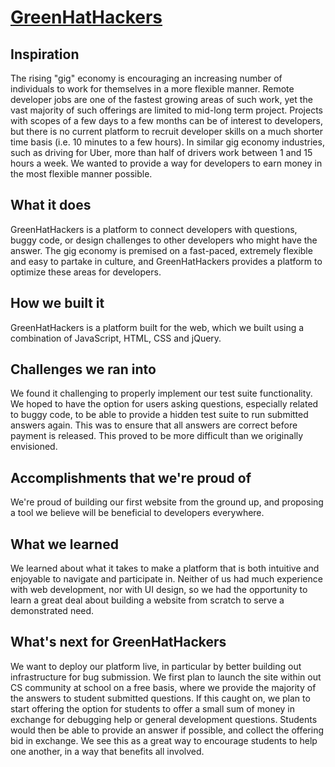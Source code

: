 # [GreenHatHackers](http://greenhat-hackers.net/) 

## Inspiration
The rising "gig" economy is encouraging an increasing number of individuals to work for themselves in a more flexible manner. Remote developer jobs are one of the fastest growing areas of such work, yet the vast majority of such offerings are limited to mid-long term project. Projects with scopes of a few days to a few months can be of interest to developers, but there is no current platform to recruit developer skills on a much shorter time basis (i.e. 10 minutes to a few hours). In similar gig economy industries, such as driving for Uber, more than half of drivers work between 1 and 15 hours a week. We wanted to provide a way for developers to earn money in the most flexible manner possible.

## What it does
GreenHatHackers is a platform to connect developers with questions, buggy code, or design challenges to other developers who might have the answer. The gig economy is premised on a fast-paced, extremely flexible and easy to partake in culture, and GreenHatHackers provides a platform to optimize these areas for developers.

## How we built it
GreenHatHackers is a platform built for the web, which we built using a combination of JavaScript, HTML, CSS and jQuery.

## Challenges we ran into
We found it challenging to properly implement our test suite functionality. We hoped to have the option for users asking questions, especially related to buggy code, to be able to provide a hidden test suite to run submitted answers again. This was to ensure that all answers are correct before payment is released. This proved to be more difficult than we originally envisioned.

## Accomplishments that we're proud of
We're proud of building our first website from the ground up, and proposing a tool we believe will be beneficial to developers everywhere.

## What we learned
We learned about what it takes to make a platform that is both intuitive and enjoyable to navigate and participate in. Neither of us had much experience with web development, nor with UI design, so we had the opportunity to learn a great deal about building a website from scratch to serve a demonstrated need.

## What's next for GreenHatHackers
We want to deploy our platform live, in particular by better building out infrastructure for bug submission. We first plan to launch the site within out CS community at school on a free basis, where we provide the majority of the answers to student submitted questions. If this caught on, we plan to start offering the option for students to offer a small sum of money in exchange for debugging help or general development questions. Students would then be able to provide an answer if possible, and collect the offering bid in exchange. We see this as a great way to encourage students to help one another, in a way that benefits all involved.